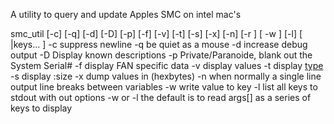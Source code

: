 A utility to query and update Apples SMC on intel mac's

smc_util [-c] [-q] [-d] [-D] [-p] [-f] [-v] [-t] [-s] [-x] [-n] [-r <key> ] [ -w <key> ] [-l]   [ <value>|keys... ]
-c          suppress newline
-q          be quiet as a mouse
-d          increase debug output
-D          Display known descriptions
-p          Private/Paranoide, blank out the System Serial#
-f          display FAN specific data
-v          display values
-t          display [type](s)
-s          display :size
-x          dump values in (hexbytes)
-n          when normally a single line output line breaks between variables
-w <key>    write value to key
-l          list all keys to stdout
with out options -w or -l the default is to read args[] as a series of keys to display
